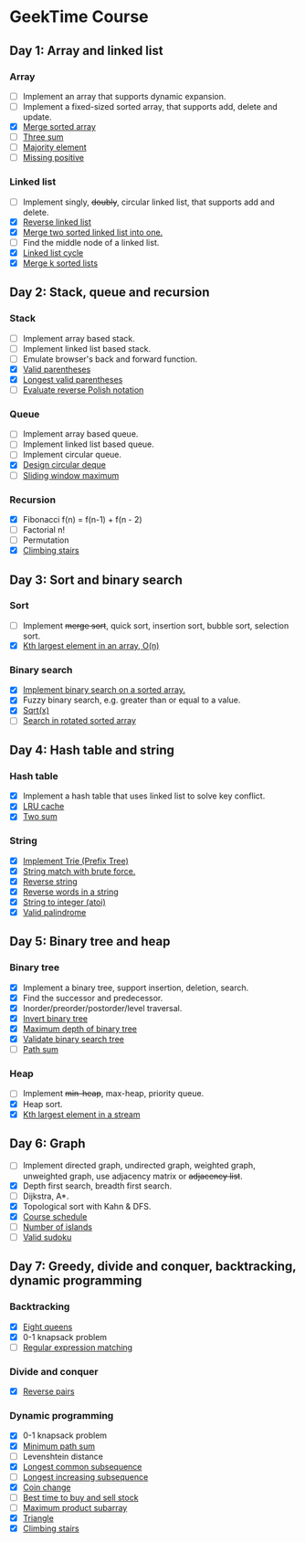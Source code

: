 # GeekTime Course

## Day 1: Array and linked list

### Array

- [ ] Implement an array that supports dynamic expansion.
- [ ] Implement a fixed-sized sorted array, that supports add, delete and update.
- [x] [Merge sorted array](https://leetcode.com/problems/merge-sorted-array/)
- [ ] [Three sum](https://leetcode.com/problems/3sum/)
- [ ] [Majority element](https://leetcode.com/problems/majority-element/)
- [ ] [Missing positive](https://leetcode.com/problems/first-missing-positive/)

### Linked list

- [ ] Implement singly, ~~doubly~~, circular linked list, that supports add and delete.
- [x] [Reverse linked list](https://leetcode.com/problems/reverse-linked-list/)
- [x] [Merge two sorted linked list into one.](https://leetcode.com/problems/merge-two-sorted-lists/)
- [ ] Find the middle node of a linked list.
- [x] [Linked list cycle](https://leetcode.com/problems/linked-list-cycle/)
- [x] [Merge k sorted lists](https://leetcode.com/problems/merge-k-sorted-lists/)

## Day 2: Stack, queue and recursion

### Stack

- [ ] Implement array based stack.
- [ ] Implement linked list based stack.
- [ ] Emulate browser's back and forward function.
- [x] [Valid parentheses](https://leetcode.com/problems/valid-parentheses/)
- [x] [Longest valid parentheses](https://leetcode.com/problems/longest-valid-parentheses/)
- [ ] [Evaluate reverse Polish notation](https://leetcode.com/problems/evaluate-reserve-polish-notation/)

### Queue

- [ ] Implement array based queue.
- [ ] Implement linked list based queue.
- [ ] Implement circular queue.
- [x] [Design circular deque](https://leetcode.com/problems/design-circular-deque/)
- [ ] [Sliding window maximum](https://leetcode.com/problems/sliding-window-maximum/)

### Recursion

- [x] Fibonacci f(n) = f(n-1) + f(n - 2)
- [ ] Factorial n!
- [ ] Permutation
- [x] [Climbing stairs](https://leetcode.com/problems/climbing-stairs/)

## Day 3: Sort and binary search

### Sort

- [ ] Implement ~~merge sort~~, quick sort, insertion sort, bubble sort, selection sort.
- [x] [Kth largest element in an array, O(n)](https://leetcode.com/problems/kth-largest-element-in-an-array/)

### Binary search

- [x] [Implement binary search on a sorted array.](https://leetcode.com/problems/binary-search/)
- [x] Fuzzy binary search, e.g. greater than or equal to a value.
- [x] [Sqrt(x)](https://leetcode.com/problems/sqrtx/)
- [ ] [Search in rotated sorted array](https://leetcode.com/problems/search-in-rotated-sorted-array/)

## Day 4: Hash table and string

### Hash table

- [x] Implement a hash table that uses linked list to solve key conflict.
- [x] [LRU cache](https://leetcode.com/problems/lru-cache/)
- [x] [Two sum](https://leetcode.com/problems/two-sum/)

### String

- [x] [Implement Trie (Prefix Tree)](https://leetcode.com/problems/implement-trie-prefix-tree/)
- [x] [String match with brute force.](https://leetcode.com/problems/implement-strstr/)
- [x] [Reverse string](https://leetcode.com/problems/reverse-string/)
- [x] [Reverse words in a string](https://leetcode.com/problems/reverse-words-in-a-string/)
- [x] [String to integer (atoi)](https://leetcode.com/problems/string-to-integer-atoi/)
- [x] [Valid palindrome](https://leetcode.com/problems/valid-palindrome/)

## Day 5: Binary tree and heap

### Binary tree

- [x] Implement a binary tree, support insertion, deletion, search.
- [x] Find the successor and predecessor.
- [x] Inorder/preorder/postorder/level traversal.
- [x] [Invert binary tree](https://leetcode.com/problems/invert-binary-tree/)
- [x] [Maximum depth of binary tree](https://leetcode.com/problems/maximum-depth-of-binary-tree/)
- [x] [Validate binary search tree](https://leetcode.com/problems/validate-binary-search-tree/)
- [ ] [Path sum](https://leetcode.com/problems/path-sum/)

### Heap

- [ ] Implement ~~min-heap~~, max-heap, priority queue.
- [x] Heap sort.
- [x] [Kth largest element in a stream](https://leetcode.com/problems/kth-largest-element-in-a-stream/)

## Day 6: Graph

- [ ] Implement directed graph, undirected graph, weighted graph, unweighted graph, use adjacency matrix or ~~adjacency list~~.
- [x] Depth first search, breadth first search.
- [ ] Dijkstra, A\*.
- [x] Topological sort with Kahn & DFS.
- [x] [Course schedule](https://leetcode.com/problems/course-schedule/)
- [ ] [Number of islands](https://leetcode.com/problems/number-of-islands/)
- [ ] [Valid sudoku](https://leetcode.com/problems/valid-sudoku/)

## Day 7: Greedy, divide and conquer, backtracking, dynamic programming

### Backtracking

- [x] [Eight queens](https://leetcode.com/problems/n-queens/)
- [x] 0-1 knapsack problem
- [ ] [Regular expression matching](https://leetcode.com/problems/regular-expression-matching/)

### Divide and conquer

- [x] [Reverse pairs](https://leetcode.com/problems/reverse-pairs/)

### Dynamic programming

- [x] 0-1 knapsack problem
- [x] [Minimum path sum](https://leetcode.com/problems/minimum-path-sum/)
- [ ] Levenshtein distance
- [x] [Longest common subsequence](https://leetcode.com/problems/longest-common-subsequence/)
- [ ] [Longest increasing subsequence](https://leetcode.com/problems/longest-increasing-subsequence/)
- [x] [Coin change](https://leetcode.com/problems/coin-change/)
- [ ] [Best time to buy and sell stock](https://leetcode.com/problems/best-time-to-buy-and-sell-stock/)
- [ ] [Maximum product subarray](https://leetcode.com/problems/maximum-product-subarray/)
- [x] [Triangle](https://leetcode.com/problems/triangle/)
- [x] [Climbing stairs](https://leetcode.com/problems/climbing-stairs/)
